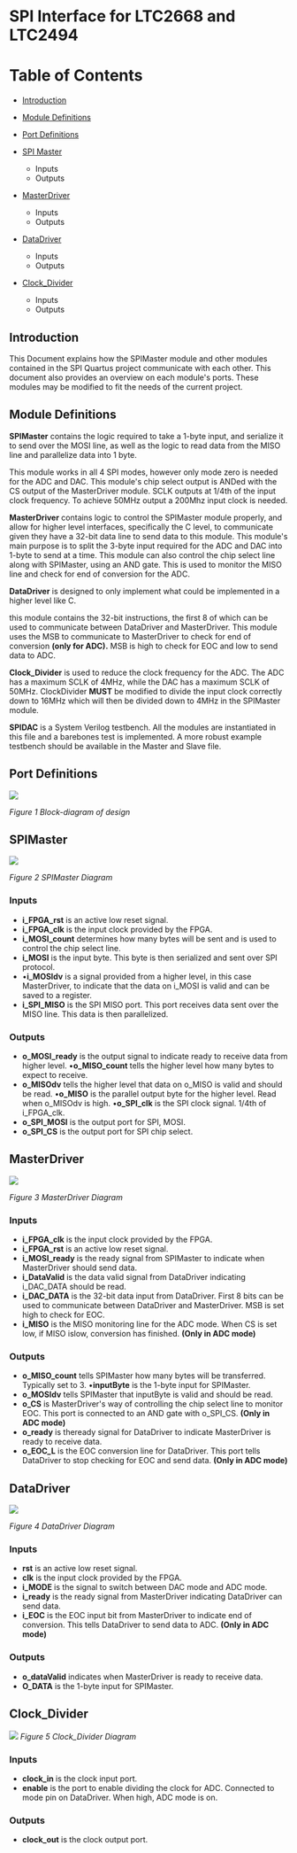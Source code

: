 


# SPI Interface for LTC2668 and LTC2494 
# Table of Contents

- [Introduction](#Introduction)


- [Module Definitions](#Module-Definitions)


- [Port Definitions](#Port-Definitions)

- [SPI Master](#SPIMaster)
  - Inputs
  - Outputs
 

- [MasterDriver](#MasterDriver)
  - Inputs
  - Outputs
 

- [DataDriver](#DataDriver)
  - Inputs
  - Outputs
 

- [Clock_Divider](#Clock_Divider)
  - Inputs
  - Outputs
 


## Introduction
This Document explains how the SPIMaster module and other modules
contained in the SPI Quartus project communicate with each other. This
document also provides an overview on each module's ports. These modules
may be modified to fit the needs of the current project.

## Module Definitions
**SPIMaster** contains the logic required to take a 1-byte input, and
serialize it to send over the MOSI line, as well as the logic to read
data from the MISO line and parallelize data into 1 byte.

This module works in all 4 SPI modes, however only mode zero is needed
for the ADC and DAC. This module's chip select output is ANDed with the
CS output of the MasterDriver module. SCLK outputs at 1/4th of the input
clock frequency. To achieve 50MHz output a 200Mhz input clock is needed.

**MasterDriver** contains logic to control the SPIMaster module
properly, and allow for higher level interfaces, specifically the C
level, to communicate given they have a 32-bit data line to send data to
this module. This module's main purpose is to split the 3-byte input
required for the ADC and DAC into 1-byte to send at a time. This module
can also control the chip select line along with SPIMaster, using an AND
gate. This is used to monitor the MISO line and check for end of
conversion for the ADC.

**DataDriver** is designed to only implement what could be implemented
in a higher level like C.

this module contains the 32-bit instructions, the first 8 of which can
be used to communicate between DataDriver and MasterDriver. This module
uses the MSB to communicate to MasterDriver to check for end of
conversion **(only for ADC).** MSB is high to check for EOC and low to
send data to ADC.

**Clock_Divider** is used to reduce the clock frequency for the ADC. The
ADC has a maximum SCLK of 4MHz, while the DAC has a maximum SCLK of
50MHz. ClockDivider **MUST** be modified to divide the input clock
correctly down to 16MHz which will then be divided down to 4MHz in the
SPIMaster module.

**SPIDAC** is a System Verilog testbench. All the modules are
instantiated in this file and a barebones test is implemented. A more
robust example testbench should be available in the Master and Slave
file.


## Port Definitions

![](vertopal_8e8b5408bde241a783e899392b2107a9/media/image4.png)

*Figure 1 Block-diagram of design*

## SPIMaster

![](vertopal_8e8b5408bde241a783e899392b2107a9/media/image5.png)

*Figure 2 SPIMaster Diagram*

### Inputs

- **i_FPGA_rst** is an active low reset signal.
- **i_FPGA_clk** is the input clock provided by the FPGA.
- **i_MOSI_count** determines how many bytes will be sent and is used to control the chip select line.
- **i_MOSI** is the input byte. This byte is then serialized and sent over SPI protocol. 
- •**i_MOSIdv** is a signal provided from a higher level, in this case MasterDriver, to indicate that the data on i_MOSI is valid and can be saved to a register.
- **i_SPI_MISO** is the SPI MISO port. This port receives data sent over the MISO line. This data is then parallelized.

### Outputs

- **o_MOSI_ready** is the output signal to indicate ready to receive data from higher level. •**o_MISO_count** tells the higher level how many bytes to expect to receive.
- **o_MISOdv** tells the higher level that data on o_MISO is valid and should be read. •**o_MISO** is the parallel output byte for the higher level. Read when o_MISOdv is high. •**o_SPI_clk** is the SPI clock signal. 1/4th of i_FPGA_clk.
- **o_SPI_MOSI** is the output port for SPI, MOSI.
- **o_SPI_CS** is the output port for SPI chip select.

## MasterDriver

![](vertopal_8e8b5408bde241a783e899392b2107a9/media/image6.png)

*Figure 3 MasterDriver Diagram*

### Inputs

- **i_FPGA_clk** is the input clock provided by the FPGA.
- **i_FPGA_rst** is an active low reset signal.
- **i_MOSI_ready** is the ready signal from SPIMaster to indicate when MasterDriver should send data.
- **i_DataValid** is the data valid signal from DataDriver indicating i_DAC_DATA should be read.
- **i_DAC_DATA** is the 32-bit data input from DataDriver. First 8 bits can be used to communicate between DataDriver and MasterDriver. MSB is set high to check for EOC.
- **i_MISO** is the MISO monitoring line for the ADC mode. When CS is set low, if MISO islow, conversion has finished. **(Only in ADC mode)**

### Outputs

- **o_MISO_count** tells SPIMaster how many bytes will be transferred. Typically set to 3. •**inputByte** is the 1-byte input for SPIMaster.
- **o_MOSIdv** tells SPIMaster that inputByte is valid and should be read.
- **o_CS** is MasterDriver's way of controlling the chip select line to monitor EOC. This port is connected to an AND gate with o_SPI_CS. **(Only in ADC mode)**
- **o_ready** is theready signal for DataDriver to indicate MasterDriver is ready to receive data.
- **o_EOC_L** is the EOC conversion line for DataDriver. This port tells DataDriver to stop checking for EOC and send data. **(Only in ADC mode)**


## DataDriver

![](vertopal_8e8b5408bde241a783e899392b2107a9/media/image7.png)

*Figure 4 DataDriver Diagram*

### Inputs

- **rst** is an active low reset signal.
- **clk** is the input clock provided by the FPGA.
- **i_MODE** is the signal to switch between DAC mode and ADC mode.
- **i_ready** is the ready signal from MasterDriver indicating DataDriver can send data. 
- **i_EOC** is the EOC input bit from MasterDriver to indicate end of conversion. This tells DataDriver to send data to ADC. **(Only in ADC mode)**

### Outputs

- **o_dataValid** indicates when MasterDriver is ready to receive data.
- **O_DATA** is the 1-byte input for SPIMaster.

## Clock_Divider

![](vertopal_8e8b5408bde241a783e899392b2107a9/media/image8.png)
*Figure 5 Clock_Divider Diagram*

### Inputs

- **clock_in** is the clock input port.
- **enable** is the port to enable dividing the clock for ADC. Connected to mode pin on DataDriver. When high, ADC mode is on.

### Outputs

- **clock_out** is the clock output port.

